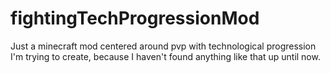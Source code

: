 # fightingTechProgressionMod
Just a minecraft mod centered around pvp with technological progression I'm trying to create, because I haven't found anything like that up until now.
